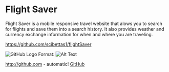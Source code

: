 # Flight Saver

Flight Saver is a mobile responsive travel website that alows you to search for flights and save them into a search history. It also provides weather and currency exchange information for when and where you are traveling.

https://github.com/scibettas1/flightSaver

![GitHub Logo](/images/screen_shot.png)
Format: ![Alt Text](url)

http://github.com - automatic!
[GitHub](https://scibettas1.github.io/flightSaver/index.html)